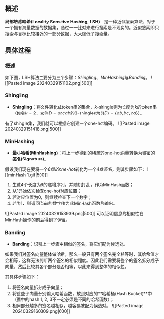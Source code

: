 ## 概述
**局部敏感哈希(Locality Sensitive Hashing, LSH)**：是一种近似搜索算法。对于一个拥有海量数据的数据集，通过一一比对来进行搜索是不现实的。近似搜索即只搜索与目标比较接近的一部分数据，大大降低了搜索量。
## 具体过程
### 概述
如下图，LSH算法主要分为三个步骤：*Shingling*、*MinHashing*与*Banding*。
![[Pasted image 20240329151102.png|500]]
### Shingling
- **Shingling**：将文件转化成token串的集合，$k$-shingle则为长度为$k$的token串（如令$k=2$，文件$D=abcab$的$2$-shingles为$S(D)=\{ab,bc,ca\}$）。

有了shingle集，我们就可以根据它创建一个one-hot编码。
![[Pasted image 20240329151418.png|500]]
### MinHashing
- **最小哈希(MinHashing)**：将上一步得到的稀疏的one-hot向量转换为稠密的**签名(Signature)**。

假设我们现在要将一个*6维的one-hot*转化为一个*4维签名*，则其步骤如下：
![[minHash 1.gif|500]]
1. 生成4个长度为6的递增序列，并随机打乱，作为MinHash函数；
2. 从1开始依次检查one-hot对应位置；
3. 若对应位置为0，则继续检查下一个数字；
4. 若为1，则返回当前的数字作为此MinHash函数的输出。

![[Pasted image 20240329153939.png|500]]
可以证明信息的相似性在MinHash操作的前后得到了保留。
### Banding
- **Banding**：识别上一步骤中相似的签名，将它们配为候选对。

如果我们对签名向量整体做哈希，那么一般只有两个签名完全相等时，其哈希值才会相等，这样无法判断两个签名的相似程度。因此我们需要将整个的签名拆分成子向量，然后比较其各个部分是否相等，以此来得到整体的相似性。

其具体步骤如下：
1. 将签名向量拆分成子向量；
2. 将这些子向量分别输入哈希函数，放到对应的**哈希桶(Hash Bucket)**中（图中的hash 1, 2, 3不一定必须是不同的哈希函数）；
3. 相同部分越多的签名越相似，越容易被配为候选对。
![[Pasted image 20240329160309.png|600]]